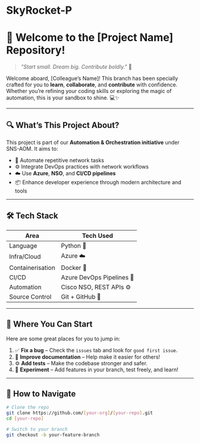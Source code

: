 # SkyRocket-P
# 🚀 Welcome to the [Project Name] Repository!

> *"Start small. Dream big. Contribute boldly."* 🌟

Welcome aboard, [Colleague’s Name]! This branch has been specially crafted for you to **learn**, **collaborate**, and **contribute** with confidence. Whether you’re refining your coding skills or exploring the magic of automation, this is your sandbox to shine. 💻✨

---

## 🔍 What’s This Project About?

This project is part of our **Automation & Orchestration initiative** under SNS-AOM. It aims to:

- 🧠 Automate repetitive network tasks
- ⚙️ Integrate DevOps practices with network workflows
- ☁️ Use **Azure**, **NSO**, and **CI/CD pipelines**
- 📦 Enhance developer experience through modern architecture and tools

---

## 🛠️ Tech Stack

| Area             | Tech Used                          |
|------------------|------------------------------------|
| Language         | Python 🐍                          |
| Infra/Cloud      | Azure ☁️                          |
| Containerisation | Docker 🐳                         |
| CI/CD            | Azure DevOps Pipelines 🚀         |
| Automation       | Cisco NSO, REST APIs ⚙️           |
| Source Control   | Git + GitHub 🔁                   |

---

## 🧩 Where You Can Start

Here are some great places for you to jump in:

1. ✅ **Fix a bug** – Check the `issues` tab and look for `good first issue`.
2. 📄 **Improve documentation** – Help make it easier for others!
3. ⚙️ **Add tests** – Make the codebase stronger and safer.
4. 🧪 **Experiment** – Add features in your branch, test freely, and learn!

---

## 🧭 How to Navigate

```bash
# Clone the repo
git clone https://github.com/[your-org]/[your-repo].git
cd [your-repo]

# Switch to your branch
git checkout -b your-feature-branch
